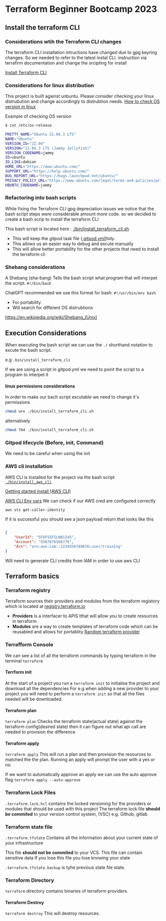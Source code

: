 # Terraform Beginner Bootcamp 2023

## Install the terraform CLI

### Considerations wtih the Terraform CLI changes
The terraform CLI installation intructions have changed due to gpg keyring changes. So we needed to refer to the latest instal CLI. instruction via terrafirm documentation and change the srcipting for install

[Install Terraform CLI](https://developer.hashicorp.com/terraform/tutorials/aws-get-started/install-cli)

### Considerations for linux distribution

This project is built against unbuntu.
Please consider checking your linux distrubution and change accordingly to distrubtion needs.
[How to check OS version in linux](https://cloudzy.com/blog/find-os-version-with-command-line/)

Example of checking OS version
```sh
$ cat /etc/os-release

PRETTY_NAME="Ubuntu 22.04.3 LTS"
NAME="Ubuntu"
VERSION_ID="22.04"
VERSION="22.04.3 LTS (Jammy Jellyfish)"
VERSION_CODENAME=jammy
ID=ubuntu
ID_LIKE=debian
HOME_URL="https://www.ubuntu.com/"
SUPPORT_URL="https://help.ubuntu.com/"
BUG_REPORT_URL="https://bugs.launchpad.net/ubuntu/"
PRIVACY_POLICY_URL="https://www.ubuntu.com/legal/terms-and-policies/privacy-policy"
UBUNTU_CODENAME=jammy
```

### Refactoring into bash scripts

While fixing the Terraform CLI gpg depreciation issues we notice that the bash script steps were considerable amount more code. so we decided to create a bash scrip to install the terraform CLI

This bash script is located here : [./bin/install_terraform_cli.sh](./bin/install_terraform_cli.sh)

- This will keep the gitpod task file ([.gitpod.yml](.gitpod.yml)]tidy.
- This allows us an easier way to debug and excute manually
- This will allow better portability for the other projects that need to install the terraform cli

### Shebang considerations

A Shebang (sha-bang) Tells the bash script what program that will interpet the script. `#!/bin/bash`


ChatGPT recommended we use this format for bash: `#!/usr/bin/env bash`
- For portability
- Will search for different OS distrubtions

https://en.wikipedia.org/wiki/Shebang_(Unix)

## Execution Considerations

When executing the bash script we can use the `./` shorthand notation to excute the bash script.

e.g `.bin/install_terraform_cli`

If we are using a script in gitpod.yml we need to point the script to a program to interpet it

#### linux permissions considerations 

In order to make our bach script excutable we need to change it's permissions

```sh
chmod u+x ./bin/install_terraform_cli.sh
```

alternatively 
```sh
chmod 744 ./bin/install_terraform_cli.sh
```
### Gitpod lifecycle (Before, init, Command)

We need to be careful when using the init

### AWS cli installation 

AWS CLI is installed for the project via the bash script [`./bin/install_aws_cli`](./bin/install_aws_cli)

[Getting started install (AWS CLI)](https://docs.aws.amazon.com/cli/latest/userguide/getting-started-install.html)

[AWS CLI Env vars](https://docs.aws.amazon.com/cli/latest/userguide/cli-configure-envvars.html)
We can check if our AWS cred are configured correctly
```sh
aws sts get-caller-identity
```

If it is successful you should see a json payload return that looks like this 
```json

{
    "UserId": "SFDFSSFILNB1245",
    "Account": "5567876566776",
    "Arn": "arn:aws:iam::1234556789876:user/training"
}
```

Will need to generate  CLI credits from IAM in order to use aws CLI

## Terraform basics

### Terraform registry

Terraform sources their providers and modules from the terraform registory which is located  at [registry.terraform.io](https://registry.terraform.io/)   

- **Providers** is a interfacer to APIS tthat will allow you to create resources in terraform.
- **Modules** are a way to create templates of terraform code which can be reusabled and allows for portablity 
[Random terraform provider](https://registry.terraform.io/providers/hashicorp/random/latest/docs)

### Terrafform Console

We can see a list of all the terraform commands by typing terraform in the terminal `terraform`

#### Terrform init

At the start of a project you run a `terraform init` to initialise the project and download all the dependencies
For e.g when adding a new provider to your project you will need to perform a `terraform init` so that all the files needed will be downloaded.

#### Terraform plan
`terraform plan`
Checks the terraform state(actual state) against the terraform config(desired state) then it can figure out what api call are needed to provision the difference

#### Terraform apply
`terraform apply`
This will run a plan and then provision the resources to matched the the plan. Running an apply will prompt the user with a yes or no.

If we want to automatically approve an apply we can use the auto approve flag `terraform apply --auto-approve`
### Terraform Lock Files
`.terraform.lock.hcl` contains the locked versioning for the providers or modules that should be used with this project
The terraform lock file **should be commited** to your version control system, (VSC) e.g. Github, gitlab

### Terraform state file
`.terraform.tfstate` Contains all the information about your current state of your infrastructure 

This file **should not be commited** to your VCS.
This file can contain sensitive data
If you lose this file you lose knowing your state

`.terraform.tfstate.backup` is tyhe previous state file state.

### Terraform Directory

`terraform` directory contains binaries of terraform providers.

#### Terraform Destroy
`terraform destroy`
This will destroy resources.


